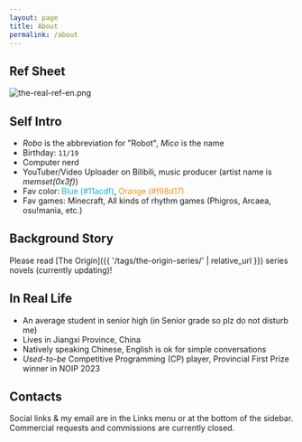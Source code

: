 ```yaml
---
layout: page
title: About
permalink: /about
---
```


## Ref Sheet

![the-real-ref-en.png](https://static.robomico.cn/brand/the-real-ref-en.png)


## Self Intro

- _Robo_ is the abbreviation for "Robot", _Mico_ is the name
- Birthday: `11/19`
- Computer nerd
- YouTuber/Video Uploader on Bilibili, music producer (artist name is _memset(0x3f)_)
- Fav color: <font color="#11acdf">Blue (#11acdf)</font>, <font color="#f98d17">Orange (#f98d17)</font>
- Fav games: Minecraft, All kinds of rhythm games (Phigros, Arcaea, osu!mania, etc.)

## Background Story

Please read [The Origin]({{ '/tags/the-origin-series/' | relative_url }}) series novels (currently updating)!

## In Real Life

- An average student in senior high (in Senior grade so plz do not disturb me)
- Lives in Jiangxi Province, China
- Natively speaking Chinese, English is ok for simple conversations
- _Used-to-be_ Competitive Programming (CP) player, Provincial First Prize winner in NOIP 2023

## Contacts

Social links & my email are in the Links menu or at the bottom of the sidebar. Commercial requests and commissions are currently closed.
